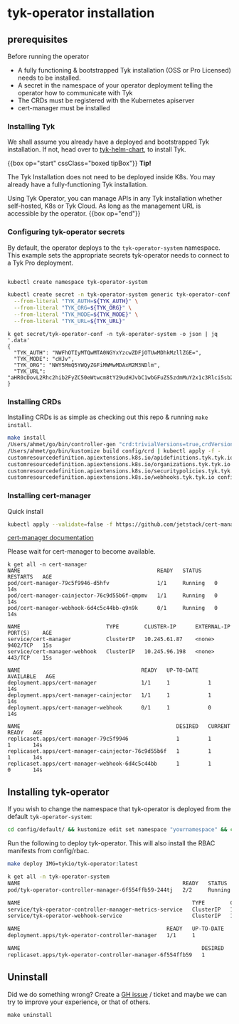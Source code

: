 # tyk-operator installation

## prerequisites

Before running the operator

* A fully functioning & bootstrapped Tyk installation (OSS or Pro Licensed) needs to be installed.
* A secret in the namespace of your operator deployment telling the operator how to communicate with Tyk
* The CRDs must be registered with the Kubernetes apiserver
* cert-manager must be installed

### Installing Tyk

We shall assume you already have a deployed and bootstrapped Tyk installation. If not, head over to 
[tyk-helm-chart](https://github.com/TykTechnologies/tyk-helm-chart/), to install Tyk.

{{box op="start" cssClass="boxed tipBox"}}
**Tip!**

The Tyk Installation does not need to be deployed inside K8s. You may already have a fully-functioning Tyk installation.

Using Tyk Operator, you can manage APIs in any Tyk installation whether self-hosted, K8s or Tyk Cloud. As long as the 
management URL is accessible by the operator.
{{box op="end"}}

### Configuring tyk-operator secrets

By default, the operator deploys to the `tyk-operator-system` namespace. This example sets the appropriate secrets 
tyk-operator needs to connect to a Tyk Pro deployment.

```bash

kubectl create namespace tyk-operator-system

kubectl create secret -n tyk-operator-system generic tyk-operator-conf \
  --from-literal "TYK_AUTH=${TYK_AUTH}" \
  --from-literal "TYK_ORG=${TYK_ORG}" \
  --from-literal "TYK_MODE=${TYK_MODE}" \
  --from-literal "TYK_URL=${TYK_URL}"

```

```
k get secret/tyk-operator-conf -n tyk-operator-system -o json | jq '.data'
{
  "TYK_AUTH": "NWFhOTIyMTQwMTA0NGYxYzcwZDFjOTUwMDhkMzllZGE=",
  "TYK_MODE": "cHJv",
  "TYK_ORG": "NWY5MmQ5YWQyZGFiMWMwMDAxM2M3NDlm",
  "TYK_URL": "aHR0cDovL2Rhc2hib2FyZC50eWtwcm8tY29udHJvbC1wbGFuZS5zdmMuY2x1c3Rlci5sb2NhbDozMDAw"
}
```

### Installing CRDs

Installing CRDs is as simple as checking out this repo & running `make install`.

```bash
make install
/Users/ahmet/go/bin/controller-gen "crd:trivialVersions=true,crdVersions=v1" rbac:roleName=manager-role webhook paths="./..." output:crd:artifacts:config=config/crd/bases
/Users/ahmet/go/bin/kustomize build config/crd | kubectl apply -f -
customresourcedefinition.apiextensions.k8s.io/apidefinitions.tyk.tyk.io configured
customresourcedefinition.apiextensions.k8s.io/organizations.tyk.tyk.io configured
customresourcedefinition.apiextensions.k8s.io/securitypolicies.tyk.tyk.io configured
customresourcedefinition.apiextensions.k8s.io/webhooks.tyk.tyk.io configured
```

### Installing cert-manager

Quick install

```bash
kubectl apply --validate=false -f https://github.com/jetstack/cert-manager/releases/download/v1.0.3/cert-manager.yaml
```

[cert-manager documentation](https://cert-manager.io/docs/installation/kubernetes/)

Please wait for cert-manager to become available.

```
k get all -n cert-manager
NAME                                           READY   STATUS    RESTARTS   AGE
pod/cert-manager-79c5f9946-d5hfv               1/1     Running   0          14s
pod/cert-manager-cainjector-76c9d55b6f-qmpmv   1/1     Running   0          14s
pod/cert-manager-webhook-6d4c5c44bb-q9n9k      0/1     Running   0          14s

NAME                           TYPE        CLUSTER-IP      EXTERNAL-IP   PORT(S)    AGE
service/cert-manager           ClusterIP   10.245.61.87    <none>        9402/TCP   15s
service/cert-manager-webhook   ClusterIP   10.245.96.198   <none>        443/TCP    15s

NAME                                      READY   UP-TO-DATE   AVAILABLE   AGE
deployment.apps/cert-manager              1/1     1            1           14s
deployment.apps/cert-manager-cainjector   1/1     1            1           14s
deployment.apps/cert-manager-webhook      0/1     1            0           14s

NAME                                                 DESIRED   CURRENT   READY   AGE
replicaset.apps/cert-manager-79c5f9946               1         1         1       14s
replicaset.apps/cert-manager-cainjector-76c9d55b6f   1         1         1       14s
replicaset.apps/cert-manager-webhook-6d4c5c44bb      1         1         0       14s
```

## Installing tyk-operator

If you wish to change the namespace that tyk-operator is deployed from the default `tyk-operator-system`:

```bash
cd config/default/ && kustomize edit set namespace "yournamespace" && cd ../..
```

Run the following to deploy tyk-operator. This will also install the RBAC manifests from config/rbac. 

```bash
make deploy IMG=tykio/tyk-operator:latest
```

```bash
k get all -n tyk-operator-system
NAME                                                   READY   STATUS    RESTARTS   AGE
pod/tyk-operator-controller-manager-6f554ffb59-244tj   2/2     Running   1          2m14s

NAME                                                      TYPE        CLUSTER-IP       EXTERNAL-IP   PORT(S)    AGE
service/tyk-operator-controller-manager-metrics-service   ClusterIP   10.245.198.147   <none>        8443/TCP   2m22s
service/tyk-operator-webhook-service                      ClusterIP   10.245.143.252   <none>        443/TCP    2m21s

NAME                                              READY   UP-TO-DATE   AVAILABLE   AGE
deployment.apps/tyk-operator-controller-manager   1/1     1            1           2m18s

NAME                                                         DESIRED   CURRENT   READY   AGE
replicaset.apps/tyk-operator-controller-manager-6f554ffb59   1         1         1       2m17s
```

## Uninstall

Did we do something wrong? Create a [GH issue](https://github.com/TykTechnologies/tyk-operator/issues/new) / ticket and 
maybe we can try to improve your experience, or that of others. 

```
make uninstall
```
